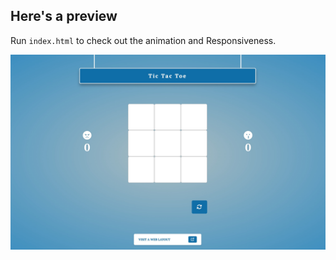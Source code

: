 ## Here's a preview
Run `index.html` to check out the animation and Responsiveness.

![Signup Form UI](preview/bg.jpg)
